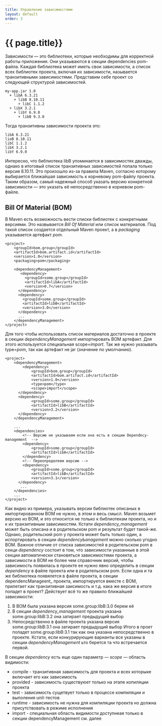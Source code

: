 ```yaml
---
title: Управление зависимостями
layout: default
order: 3
---
```


# {{ page.title}}
Зависимости — это библиотеки, которые необходимы для корректной работы приложения. 
Они указываются в секции dependencies pom-файла. Каждая библиотека может иметь свои зависимости, 
а список всех библиотек проекта, включая их зависимости, называется транзитивными зависимостями.
Представим себе проект со следующей структурой зависимостей.
```
my-app.jar 1.0
  + libA 6.3.21
    + libB 8.10.11
      + libC 1.1.2
  + libX 3.2.1
    + libY 6.9.0
      + libB 9.3.0

```
Тогда транзитивны зависимости проекта это:  
```
libA 6.3.21
lioB 8.10.11
libC 1.1.2
libX 3.2.1
libY 6.9.0
```
Интересно, что библиотека libB упоминается в зависимостях дважды, однако в итоговый список транзитивных зависимостей попала только версия 8.10.11. 
Это произошло из-за правила Maven, согласно которому выбирается ближайшая зависимость к корневому pom-файлу проекта. Таким образом, самый надежный способ указать версию конкретной зависимости — это указать её непосредственно в корневом pom-файле.

## Bill Of Material (BOM) 
В Maven есть возможность вести списки библиотек с конкретными версиями. Это назвывается _Bill Of Material_ или список материалов.
Под такой список создается отдельный Maven проект, а в _packaging_ указывается артефакт _pom_.
```
<project>
    <groupId>bom.group</groupId>
    <artifactId>bom.artifact.id</artifactId>
    <version>1.0</version>
    <packaging>pom</packaging>
    
    <dependencyManagement>
       <dependency>
         <groupId>some.group</groupId>
         <artifactId>libA</artifactId>
         <version>0.7</version>
      </dependency>
      <dependency>
        <groupId>some.group</groupId>
        <artifactId>libB</artifactId>
        <version>3.0</version>
      </dependency>
      ...
    </dependencyManagement>
</project>

```
Для того чтобы использовать список материалов достаточно в проекте в секции _dependencyManagement_ импортировать BOM артефакт.
Для этого используется специальная scope=_import_. Так же нужно указывать type=_pom_, так как артефакт не jar (значение по умолчанию). 


```
<project>
    <dependencyManagement>
        <dependency>
            <groupId>bom.group</groupId>
            <artifactId>bom.artifact.id</artifactId>
            <version>1.0</version>
            <type>pom</type>
            <scope>import</scope>
      </dependency>
      <dependency>
            <groupId>some.group</groupId>
            <artifactId>libB</artifactId>
            <version>3.2</version>
      </dependency>
    </dependencyManagement>

    ...
    <dependencies>
        <!-- Версию не указываем если она есть в секции Dependecy-management  -->
        <dependency>
            <groupId>some.group</groupId>
            <artifactId>libA</artifactId>
        </dependency>
        <!-- Переопределяем версию -->
        <dependency>
            <groupId>some.group</groupId>
            <artifactId>libB</artifactId>
            <version>3.1</version>
      </dependency>
       ...
    </dependencies>
    ...
</project>
```
Как видно из примера, указывать версии библиотек описаных в импортированном BOM не нужно, в этом и весь смысл. Maven возьмет версию из BOM, 
и это относится не только к библиотекам проекта, но и к их транзитивным зависимостям.
Кстати _dependency_management_ может быть описана и в родительском pom и результат будет такой-же. Однако, родительский pom
у проекта может быть только один, а испортировать в секции _dependencyЬanagement_ можно сколько угодно BOM.
Важное отличие от списка зависимостей в родительском pom в секци _dependency_ состоит в том, что зависимости указанные в этой секции 
автоматически становяться зависимостями проекта, а зависимости в BOM не более чем справочник версий, чтобы зависимость появилась в проекте
ее нужно явно определить в секции _dependency_ в файле проекта  или в родительском pom.
Если одна и та же библиотека появялется в файле проекта, в секции dependencManageent_ проекта, импортируется вместе с BOM, прилетает как транзитивная заисимость и т.д.
кака же версия в итоге попадет в проект? Действует всё то же правило ближайшей зависимости: 
1. В BOM была указана версия some.group:libB:3.0 берем её
2. В секции _dependency_management_ проекта указана  some.group:libB:3.2 она затирает предыдущий выбор
3. Непосредственно в файле проекта указана версия some.group:libB:3.1 она затирает предыдущий выбор
Итого в проет попадет some.group:libB:3.1 так как она указана непосредственно в проекте. Кстати, если конкурирующие варианты все 
указаны в секции _dependencyManagement_ ьто берется та что встречается первой.  



В секции _dependency_ есть еще один параметр &mdash; _scope_ &mdash; область видимости:
* compile - транзитивная зависимость для проекта и всех которыке включает его как зависимость
* provided - зависимость существуюет только на этапе копиляции проекта
* test - зависимость сущетвует только в процессе компиляции и выполения unit-тестов
* runtime - зависимость не нужна для компиляции проекта но должна присутствовать в режиме исполнения
* import  - специальная область видимости доступнеая только в секции dependencyManagement см. далее